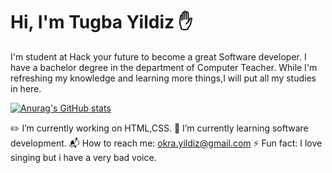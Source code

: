 # Hi, I'm Tugba Yildiz :hand:

I'm student at Hack your future to become a great Software developer. I have a bachelor degree in the department of Computer Teacher. While I'm refreshing my knowledge and learning more things,I will put all my studies in here.

[![Anurag's GitHub stats](https://github-readme-stats.vercel.app/api?username=yildiztugba)](https://github.com/yildiztugba/github-readme-stats)

:pencil2: I’m currently working on HTML,CSS.
:key: I’m currently learning software development.
:mailbox_with_mail: How to reach me: okra.yildiz@gmail.com
:zap: Fun fact: I love singing but i have a very bad voice.
<!--
**yildiztugba/yildiztugba** is a ✨ _special_ ✨ repository because its `README.md` (this file) appears on your GitHub profile.

Here are some ideas to get you started:

- 🔭 I’m currently working on ...
- 🌱 I’m currently learning ...
- 👯 I’m looking to collaborate on ...
- 🤔 I’m looking for help with ...
- 💬 Ask me about ...
- 📫 How to reach me: ...
- 😄 Pronouns: ...
- ⚡ Fun fact: ...
-->
